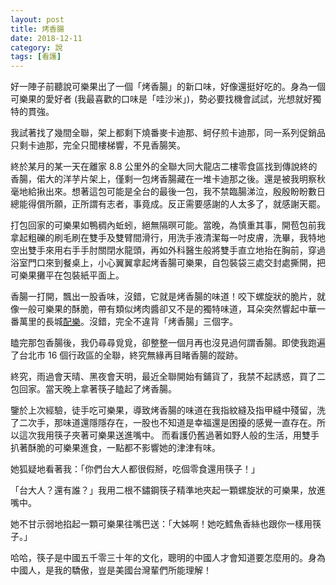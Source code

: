 ```yaml
---
layout: post
title: 烤香腸
date: 2018-12-11
category: 說
tags: [看護]
---
```



好一陣子前聽說可樂果出了一個「烤香腸」的新口味，好像還挺好吃的。身為一個可樂果的愛好者 (我最喜歡的口味是「哇沙米」)，勢必要找機會試試，光想就好獨特的貫強。

<!--more-->
我試著找了幾間全聯，架上都剩下燒番麥卡迪那、蚵仔煎卡迪那，同一系列促銷品只剩卡迪那，完全只聞樓梯響，不見香腸笑。

終於某月的某一天在離家 8.8 公里外的全聯大同大龍店二樓零食區找到傳說終的香腸，偌大的洋芋片架上，僅剩一包烤香腸藏在一堆卡迪那之後。還是被我明察秋毫地給揪出來。想著這包可能是全台的最後一包，我不禁臨腸涕泣，殷殷盼盼數日總能得償所願，正所謂有志者，事竟成。反正需要感謝的人太多了，就感謝天罷。

打包回家的可樂果如鴨稠內蚯蚓，絕無隔暝可能。當晚，為慎重其事，開苞包前我拿起粗礫的刷毛刷在雙手及雙臂間滑行，用洗手液清潔每一吋皮膚，洗畢，我特地空出雙手來用右手手肘關閉水龍頭，再如外科醫生般將雙手直立地抬在胸前，穿過浴室門口來到餐桌上，小心翼翼拿起烤香腸可樂果，自包裝袋三處交封處撕開，把可樂果攤平在包裝紙平面上。

香腸一打開，飄出一股香味，沒錯，它就是烤香腸的味道！咬下螺旋狀的脆片，就像一般可樂果的酥脆，帶有類似烤肉醬卻又不是的獨特味道，耳朵突然響起中華一番萬里的長城[配樂](https://www.youtube.com/watch?v=A3I4nnoDb3Y)。沒錯，完全不違背「烤香腸」三個字。

瞌完那包香腸後，我仍尋尋覓覓，卻整整一個月再也沒見過何謂香腸。即使我跑遍了台北市 16 個行政區的全聯，終究無緣再目睹香腸的蹤跡。

終究，雨過會天晴、黑夜會天明，最近全聯開始有鋪貨了，我禁不起誘惑，買了二包回家。當天晚上拿著筷子瞌起了烤香腸。

鑒於上次經驗，徒手吃可樂果，導致烤香腸的味道在我指紋縫及指甲縫中殘留，洗了二次手，那味道還隱隱存在，一股也不知道是幸福還是困擾的感覺一直存在。所以這次我用筷子夾著可樂果送進嘴中。 而看護仍舊過著如野人般的生活，用雙手扒著酥脆的可樂果進食，一點都不影響她的津津有味。

她狐疑地看著我：「你們台大人都很假掰，吃個零食還用筷子！」

「台大人？還有誰？」我用二根不鏽鋼筷子精準地夾起一顆螺旋狀的可樂果，放進嘴中。

她不甘示弱地掐起一顆可樂果往嘴巴送：「大姊啊！她吃鱈魚香絲也跟你一樣用筷子。」


哈哈，筷子是中國五千零三十年的文化，聰明的中國人才會知道要怎麼用的。身為中國人，是我的驕傲，豈是美國台灣輩們所能理解！
